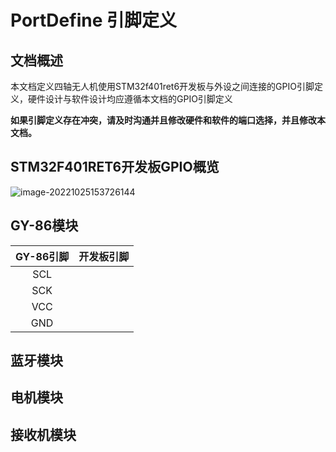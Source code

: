 # PortDefine 引脚定义

## 文档概述

本文档定义四轴无人机使用STM32f401ret6开发板与外设之间连接的GPIO引脚定义，硬件设计与软件设计均应遵循本文档的GPIO引脚定义

**如果引脚定义存在冲突，请及时沟通并且修改硬件和软件的端口选择，并且修改本文档。**

## STM32F401RET6开发板GPIO概览

![image-20221025153726144](https://raw.githubusercontent.com/2790099263/tuchuang/master/image-20221025153726144.png)

## GY-86模块

| GY-86引脚 | 开发板引脚 |
| :-------: | :--------: |
|    SCL    |            |
|    SCK    |            |
|    VCC    |            |
|    GND    |            |

## 蓝牙模块



## 电机模块



## 接收机模块



